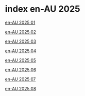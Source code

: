 # index en-AU 2025

<a href="./01">en-AU 2025 01</a>

<a href="./02">en-AU 2025 02</a>

<a href="./03">en-AU 2025 03</a>

<a href="./04">en-AU 2025 04</a>

<a href="./05">en-AU 2025 05</a>

<a href="./06">en-AU 2025 06</a>

<a href="./07">en-AU 2025 07</a>

<a href="./08">en-AU 2025 08</a>
